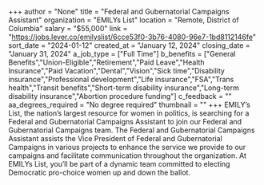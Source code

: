 +++
author = "None"
title = "Federal and Gubernatorial Campaigns Assistant"
organization = "EMILYs List"
location = "Remote, District of Columbia"
salary = "$55,000"
link = "https://jobs.lever.co/emilyslist/6cce53f0-3b76-4080-96e7-1bd8112146fe"
sort_date = "2024-01-12"
created_at = "January 12, 2024"
closing_date = "January 31, 2024"
a_job_type = ["Full Time"]
b_benefits = ["General Benefits","Union-Eligible","Retirement","Paid Leave","Health Insurance","Paid Vacation","Dental","Vision","Sick time","Disability insurance","Professional development","Life insurance","FSA","Trans health","Transit benefits","Short-term disability insurance","Long-term disability insurance","Abortion procedure funding"]
c_feedback = ""
aa_degrees_required = "No degree required"
thumbnail = ""
+++
EMILY’s List, the nation’s largest resource for women in politics, is searching for a Federal and Gubernatorial Campaigns Assistant to join our Federal and Gubernatorial Campaigns team. The Federal and Gubernatorial Campaigns Assistant assists the Vice President of Federal and Gubernatorial Campaigns in various projects to enhance the service we provide to our campaigns and facilitate communication throughout the organization. At EMILYs List, you’ll be part of a dynamic team committed to electing Democratic pro-choice women up and down the ballot. 
